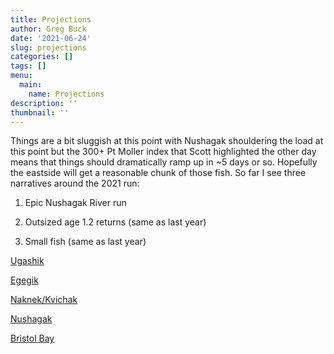 ```yaml
---
title: Projections
author: Greg Buck
date: '2021-06-24'
slug: projections
categories: []
tags: []
menu:
  main:
    name: Projections  
description: ''
thumbnail: ''
---
```


Things are a bit sluggish at this point with Nushagak shouldering the load at this point but the 300+ Pt Moller index that Scott highlighted the other day means that things should dramatically ramp up in ~5 days or so. Hopefully the eastside will get a reasonable chunk of those fish. So far I see three narratives around the 2021 run:

1. Epic Nushagak River run

2. Outsized age 1.2 returns (same as last year)

3. Small fish (same as last year)


[Ugashik](https://rpubs.com/gbbuck/785806)

[Egegik](https://rpubs.com/gbbuck/784666)

[Naknek/Kvichak](https://rpubs.com/gbbuck/785123)

[Nushagak](https://rpubs.com/gbbuck/785460)

[Bristol Bay](https://rpubs.com/gbbuck/786362)



